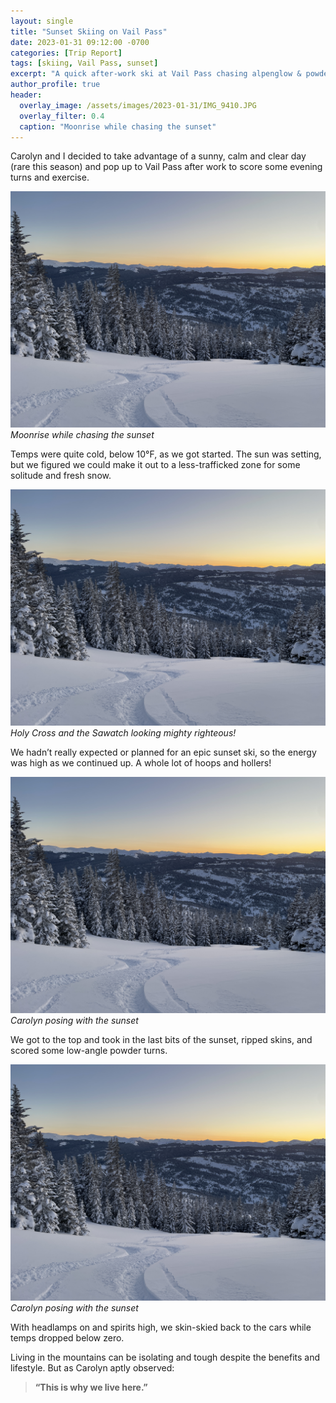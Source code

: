 ```yaml
---
layout: single
title: "Sunset Skiing on Vail Pass"
date: 2023-01-31 09:12:00 -0700
categories: [Trip Report]
tags: [skiing, Vail Pass, sunset]
excerpt: "A quick after-work ski at Vail Pass chasing alpenglow & powder"
author_profile: true
header:
  overlay_image: /assets/images/2023-01-31/IMG_9410.JPG
  overlay_filter: 0.4
  caption: "Moonrise while chasing the sunset"
---
```


Carolyn and I decided to take advantage of a sunny, calm and clear day (rare this season) and pop up to Vail Pass after work to score some evening turns and exercise.

![](/assets/images/2023-01-31/IMG_9410.JPG)
*Moonrise while chasing the sunset*

Temps were quite cold, below 10°F, as we got started. The sun was setting, but we figured we could make it out to a less-trafficked zone for some solitude and fresh snow.

![](/assets/images/2023-01-31/IMG_9410.JPG)
*Holy Cross and the Sawatch looking mighty righteous!*

We hadn’t really expected or planned for an epic sunset ski, so the energy was high as we continued up. A whole lot of hoops and hollers!

![](/assets/images/2023-01-31/IMG_9410.JPG)
*Carolyn posing with the sunset*

We got to the top and took in the last bits of the sunset, ripped skins, and scored some low-angle powder turns.

![](/assets/images/2023-01-31/IMG_9410.JPG)
*Carolyn posing with the sunset*

With headlamps on and spirits high, we skin-skied back to the cars while temps dropped below zero.

Living in the mountains can be isolating and tough despite the benefits and lifestyle. But as Carolyn aptly observed:  
> **“This is why we live here.”**

